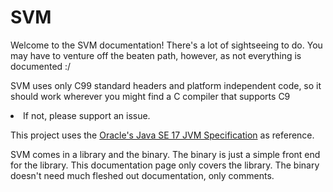 # SVM
Welcome to the SVM documentation! There's a lot of sightseeing to do. You may have to venture off the beaten path, however, as not everything is documented :/

SVM uses only C99 standard headers and platform independent code, so it should work wherever you might find a C compiler that supports C9<li> If not, please support an issue.

This project uses the [Oracle's Java SE 17 JVM Specification](https://docs.oracle.com/javase/specs/jvms/se17/jvms17.pdf) as reference.

SVM comes in a library and the binary. The binary is just a simple front end for the library. This documentation page only covers the library. The binary doesn't need much fleshed out documentation, only comments.

